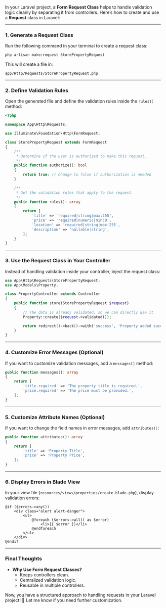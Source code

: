 In your Laravel project, a **Form Request Class** helps to handle validation logic cleanly by separating it from controllers. Here’s how to create and use a **Request** class in Laravel:

---

### **1. Generate a Request Class**
Run the following command in your terminal to create a request class:

```bash
php artisan make:request StorePropertyRequest
```

This will create a file in:

```
app/Http/Requests/StorePropertyRequest.php
```

---

### **2. Define Validation Rules**
Open the generated file and define the validation rules inside the `rules()` method:

```php
<?php

namespace App\Http\Requests;

use Illuminate\Foundation\Http\FormRequest;

class StorePropertyRequest extends FormRequest
{
    /**
     * Determine if the user is authorized to make this request.
     */
    public function authorize(): bool
    {
        return true; // Change to false if authorization is needed
    }

    /**
     * Get the validation rules that apply to the request.
     */
    public function rules(): array
    {
        return [
            'title' => 'required|string|max:255',
            'price' => 'required|numeric|min:0',
            'location' => 'required|string|max:255',
            'description' => 'nullable|string',
        ];
    }
}
```

---

### **3. Use the Request Class in Your Controller**
Instead of handling validation inside your controller, inject the request class:

```php
use App\Http\Requests\StorePropertyRequest;
use App\Models\Property;

class PropertyController extends Controller
{
    public function store(StorePropertyRequest $request)
    {
        // The data is already validated, so we can directly use it
        Property::create($request->validated());

        return redirect()->back()->with('success', 'Property added successfully!');
    }
}
```

---

### **4. Customize Error Messages (Optional)**
If you want to customize validation messages, add a `messages()` method:

```php
public function messages(): array
{
    return [
        'title.required' => 'The property title is required.',
        'price.required' => 'The price must be provided.',
    ];
}
```

---

### **5. Customize Attribute Names (Optional)**
If you want to change the field names in error messages, add `attributes()`:

```php
public function attributes(): array
{
    return [
        'title' => 'Property Title',
        'price' => 'Property Price',
    ];
}
```

---

### **6. Display Errors in Blade View**
In your view file (`resources/views/properties/create.blade.php`), display validation errors:

```blade
@if ($errors->any())
    <div class="alert alert-danger">
        <ul>
            @foreach ($errors->all() as $error)
                <li>{{ $error }}</li>
            @endforeach
        </ul>
    </div>
@endif
```

---

### **Final Thoughts**
- **Why Use Form Request Classes?**
  - Keeps controllers clean.
  - Centralized validation logic.
  - Reusable in multiple controllers.

Now, you have a structured approach to handling requests in your Laravel project! 🚀 Let me know if you need further customization.